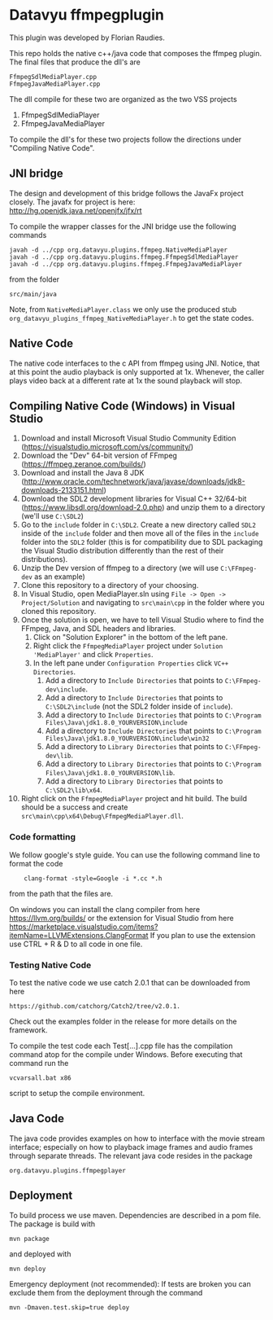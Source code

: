 # Datavyu ffmpegplugin

This plugin was developed by Florian Raudies.

This repo holds the native c++/java code that composes the ffmpeg plugin. The final files that produce the dll's are

    FfmpegSdlMediaPlayer.cpp
    FfmpegJavaMediaPlayer.cpp

The dll compile for these two are organized as the two VSS projects

1. FfmpegSdlMediaPlayer
2. FfmpegJavaMediaPlayer

To compile the dll's for these two projects follow the directions under "Compiling Native Code".

## JNI bridge
The design and development of this bridge follows the JavaFx project closely. The javafx for project is here: http://hg.openjdk.java.net/openjfx/jfx/rt

To compile the wrapper classes for the JNI bridge use the following commands

    javah -d ../cpp org.datavyu.plugins.ffmpeg.NativeMediaPlayer
    javah -d ../cpp org.datavyu.plugins.ffmpeg.FfmpegSdlMediaPlayer
    javah -d ../cpp org.datavyu.plugins.ffmpeg.FfmpegJavaMediaPlayer
    
from the folder

    src/main/java

Note, from `NativeMediaPlayer.class` we only use the produced stub `org_datavyu_plugins_ffmpeg_NativeMediaPlayer.h` to
get the state codes.


## Native Code
The native code interfaces to the c API from ffmpeg using JNI. Notice, that at this point the audio playback is only
supported at 1x. Whenever, the caller plays video back at a different rate at 1x the sound playback will stop.

## Compiling Native Code (Windows) in Visual Studio
1. Download and install Microsoft Visual Studio Community Edition (https://visualstudio.microsoft.com/vs/community/)
1. Download the "Dev" 64-bit version of FFmpeg (https://ffmpeg.zeranoe.com/builds/)
1. Download and install the Java 8 JDK (http://www.oracle.com/technetwork/java/javase/downloads/jdk8-downloads-2133151.html)
1. Download the SDL2 development libraries for Visual C++ 32/64-bit (https://www.libsdl.org/download-2.0.php) and unzip them to a directory (we'll use `C:\SDL2`)
1. Go to the `include` folder in `C:\SDL2`. Create a new directory called `SDL2` inside of the `include` folder and then move all of the files in the `include` folder into the `SDL2` folder (this is for compatibility due to SDL packaging the Visual Studio distribution differently than the rest of their distributions).
1. Unzip the Dev version of ffmpeg to a directory (we will use `C:\FFmpeg-dev` as an example)
1. Clone this repository to a directory of your choosing.
1. In Visual Studio, open MediaPlayer.sln using `File -> Open -> Project/Solution` and navigating to `src\main\cpp` in the folder where you cloned this repository.
1. Once the solution is open, we have to tell Visual Studio where to find the FFmpeg, Java, and SDL headers and libraries.
	1. Click on "Solution Explorer" in the bottom of the left pane.
	1. Right click the `FfmpegMediaPlayer` project under `Solution 'MediaPlayer'` and click `Properties`.
	1. In the left pane under `Configuration Properties` click `VC++ Directories`.
		1. Add a directory to `Include Directories` that points to `C:\FFmpeg-dev\include`.
		1. Add a directory to `Include Directories` that points to `C:\SDL2\include` (not the SDL2 folder inside of `include`).
		1. Add a directory to `Include Directories` that points to `C:\Program Files\Java\jdk1.8.0_YOURVERSION\include`
		1. Add a directory to `Include Directories` that points to `C:\Program Files\Java\jdk1.8.0_YOURVERSION\include\win32`
		1. Add a directory to `Library Directories` that points to `C:\FFmpeg-dev\lib`.
		1. Add a directory to `Library Directories` that points to `C:\Program Files\Java\jdk1.8.0_YOURVERSION\lib`.
		1. Add a directory to `Library Directories` that points to `C:\SDL2\lib\x64`.
1. Right click on the `FfmpegMediaPlayer` project and hit build. The build should be a success and create `src\main\cpp\x64\Debug\FfmpegMediaPlayer.dll`.

### Code formatting
We follow google's style guide. You can use the following command line to format the code
```
    clang-format -style=Google -i *.cc *.h
```
from the path that the files are.

On windows you can install the clang compiler from here
https://llvm.org/builds/
or the extension for Visual Studio from here
https://marketplace.visualstudio.com/items?itemName=LLVMExtensions.ClangFormat
If you plan to use the extension use CTRL + R & D to all code in one file.

### Testing Native Code
To test the native code we use catch 2.0.1 that can be downloaded from here

    https://github.com/catchorg/Catch2/tree/v2.0.1.

Check out the examples folder in the release for more details on the framework.

To compile the test code each Test[...].cpp file has the compilation command atop for the compile under Windows.
Before executing that command run the 

    vcvarsall.bat x86 

script to setup the compile environment.

## Java Code
The java code provides examples on how to interface with the movie stream interface; especially on how to playback image
frames and audio frames through separate threads. The relevant java code resides in the package

    org.datavyu.plugins.ffmpegplayer
    
## Deployment
To build process we use maven. Dependencies are described in a pom file. The package is build with

    mvn package
    
and deployed with 

    mvn deploy
    
Emergency deployment (not recommended): If tests are broken you can exclude them from the deployment
through the command

    mvn -Dmaven.test.skip=true deploy
